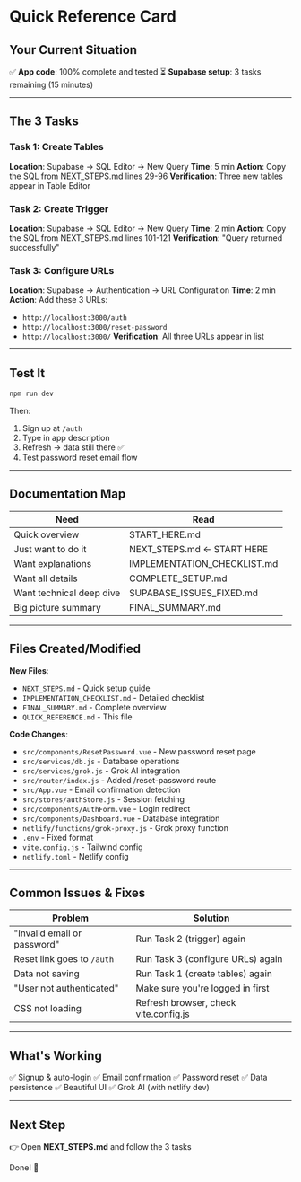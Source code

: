 # Quick Reference Card

## Your Current Situation

✅ **App code**: 100% complete and tested
⏳ **Supabase setup**: 3 tasks remaining (15 minutes)

---

## The 3 Tasks

### Task 1: Create Tables
**Location**: Supabase → SQL Editor → New Query
**Time**: 5 min
**Action**: Copy the SQL from NEXT_STEPS.md lines 29-96
**Verification**: Three new tables appear in Table Editor

### Task 2: Create Trigger
**Location**: Supabase → SQL Editor → New Query
**Time**: 2 min
**Action**: Copy the SQL from NEXT_STEPS.md lines 101-121
**Verification**: "Query returned successfully"

### Task 3: Configure URLs
**Location**: Supabase → Authentication → URL Configuration
**Time**: 2 min
**Action**: Add these 3 URLs:
- `http://localhost:3000/auth`
- `http://localhost:3000/reset-password`
- `http://localhost:3000/`
**Verification**: All three URLs appear in list

---

## Test It

```bash
npm run dev
```

Then:
1. Sign up at `/auth`
2. Type in app description
3. Refresh → data still there ✅
4. Test password reset email flow

---

## Documentation Map

| Need | Read |
|------|------|
| Quick overview | START_HERE.md |
| Just want to do it | NEXT_STEPS.md ← START HERE |
| Want explanations | IMPLEMENTATION_CHECKLIST.md |
| Want all details | COMPLETE_SETUP.md |
| Want technical deep dive | SUPABASE_ISSUES_FIXED.md |
| Big picture summary | FINAL_SUMMARY.md |

---

## Files Created/Modified

**New Files**:
- `NEXT_STEPS.md` - Quick setup guide
- `IMPLEMENTATION_CHECKLIST.md` - Detailed checklist
- `FINAL_SUMMARY.md` - Complete overview
- `QUICK_REFERENCE.md` - This file

**Code Changes**:
- `src/components/ResetPassword.vue` - New password reset page
- `src/services/db.js` - Database operations
- `src/services/grok.js` - Grok AI integration
- `src/router/index.js` - Added /reset-password route
- `src/App.vue` - Email confirmation detection
- `src/stores/authStore.js` - Session fetching
- `src/components/AuthForm.vue` - Login redirect
- `src/components/Dashboard.vue` - Database integration
- `netlify/functions/grok-proxy.js` - Grok proxy function
- `.env` - Fixed format
- `vite.config.js` - Tailwind config
- `netlify.toml` - Netlify config

---

## Common Issues & Fixes

| Problem | Solution |
|---------|----------|
| "Invalid email or password" | Run Task 2 (trigger) again |
| Reset link goes to `/auth` | Run Task 3 (configure URLs) again |
| Data not saving | Run Task 1 (create tables) again |
| "User not authenticated" | Make sure you're logged in first |
| CSS not loading | Refresh browser, check vite.config.js |

---

## What's Working

✅ Signup & auto-login
✅ Email confirmation
✅ Password reset
✅ Data persistence
✅ Beautiful UI
✅ Grok AI (with netlify dev)

---

## Next Step

👉 Open **NEXT_STEPS.md** and follow the 3 tasks

Done! 🎉
